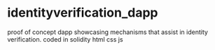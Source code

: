# identityverification_dapp
 proof of concept dapp showcasing mechanisms that assist in identity verification. coded in solidity html css js
